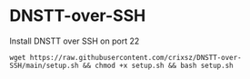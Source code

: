 # DNSTT-over-SSH
Install DNSTT over SSH on port 22
```
wget https://raw.githubusercontent.com/crixsz/DNSTT-over-SSH/main/setup.sh && chmod +x setup.sh && bash setup.sh
```